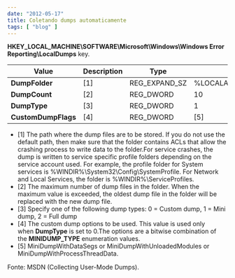 ```yaml
---
date: "2012-05-17"
title: Coletando dumps automaticamente
tags: [ "blog" ]
---
```

**HKEY_LOCAL_MACHINE\SOFTWARE\Microsoft\Windows\Windows Error Reporting\LocalDumps** key.

| Value               | Description | Type          | Default value             |
|---------------------|-------------|---------------|---------------------------|
| **DumpFolder**      | [1]         | REG_EXPAND_SZ | %LOCALAPPDATA%\CrashDumps |
| **DumpCount**       | [2]         | REG_DWORD     | 10                        |
| **DumpType**        | [3]         | REG_DWORD     | 1                         |
| **CustomDumpFlags** | [4]         | REG_DWORD     | [5]                       |

 - [1] The path where the dump files are to be stored. If you do not use the default path, then make sure that the folder contains ACLs that allow the crashing process to write data to the folder.For service crashes, the dump is written to service specific profile folders depending on the service account used. For example, the profile folder for System services is %WINDIR%\System32\Config\SystemProfile. For Network and Local Services, the folder is %WINDIR%\ServiceProfiles.
 - [2] The maximum number of dump files in the folder. When the maximum value is exceeded, the oldest dump file in the folder will be replaced with the new dump file.
 - [3] Specify one of the following dump types: 0 = Custom dump, 1 = Mini dump, 2 = Full dump
 - [4] The custom dump options to be used. This value is used only when **DumpType** is set to 0.The options are a bitwise combination of the **MINIDUMP_TYPE** enumeration values.
 - [5] MiniDumpWithDataSegs or MiniDumpWithUnloadedModules or MiniDumpWithProcessThreadData.

Fonte: MSDN (Collecting User-Mode Dumps).
